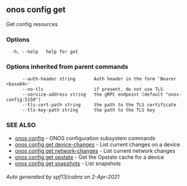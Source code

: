 ## onos config get

Get config resources

### Options

```
  -h, --help   help for get
```

### Options inherited from parent commands

```
      --auth-header string       Auth header in the form 'Bearer <base64>'
      --no-tls                   if present, do not use TLS
      --service-address string   the gRPC endpoint (default "onos-config:5150")
      --tls-cert-path string     the path to the TLS certificate
      --tls-key-path string      the path to the TLS key
```

### SEE ALSO

* [onos config](onos_config.md)	 - ONOS configuration subsystem commands
* [onos config get device-changes](onos_config_get_device-changes.md)	 - List current changes on a device
* [onos config get network-changes](onos_config_get_network-changes.md)	 - List current network changes
* [onos config get opstate](onos_config_get_opstate.md)	 - Get the Opstate cache for a device
* [onos config get snapshots](onos_config_get_snapshots.md)	 - List snapshots

###### Auto generated by spf13/cobra on 2-Apr-2021
